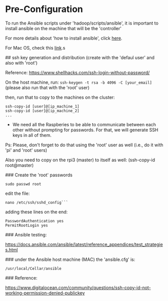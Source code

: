 # Pre-Configuration

To run the Ansible scripts under 'hadoop/scripts/ansible', it is important to
install ansible on the machine that will be the 'controller'

For more details about 'how to install ansible', click [here](https://docs.ansible.com/ansible/latest/installation_guide/intro_installation.html).

For Mac OS, check this [link](http://techhowdy.com/install-ansible-mac-osx/).s

## ssh key generation and distribution
(create with the 'defaul user' and also with 'root')

Reference: https://www.shellhacks.com/ssh-login-without-password/

On the host machine, run: ```ssh-keygen -t rsa -b 4096 -C [your_email]```
(please also run that with the 'root' user)

then, run that to copy to the machines on the cluster:
```
ssh-copy-id [user]@[ip_machine_1]
ssh-copy-id [user]@[ip_machine_2]
...
```

- We need all the Raspberies to be able to communicate between each other without prompting for passwords. For that, we will generate SSH keys in all of them.

Ps: Please, don't forget to do that using the 'root' user as well (i.e., do it with 'pi' and 'root' users)

Also you need to copy on the rpi3 (master) to itself as well:
(ssh-copy-id root@master)

### Create the 'root' passwords

```
sudo passwd root
```

edit the file:

```
nano /etc/ssh/sshd_config```

```

adding these lines on the end:

```
PasswordAuthentication yes
PermitRootLogin yes
```

### Ansible testing:

https://docs.ansible.com/ansible/latest/reference_appendices/test_strategies.html

### under the Ansible host machine (MAC) the 'ansible.cfg' is:
```
/usr/local/Cellar/ansible
```

### Reference: 

https://www.digitalocean.com/community/questions/ssh-copy-id-not-working-permission-denied-publickey